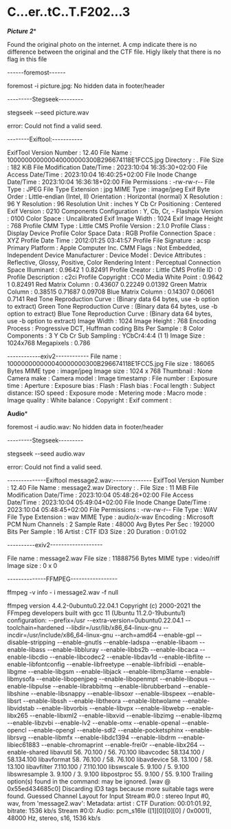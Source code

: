 # C...er..tC..T.F202...3


*****Picture 2******

Found the original photo on the internet. A cmp indicate there is no difference between the original and the CTF file. Higly likely that there is no flag in this file

------foremost------

foremost -i picture.jpg: No hidden data in footer/header

---------Stegseek---------

stegseek --seed picture.wav

error: Could not find a valid seed.

--------Exiftool:-----------

ExifTool Version Number         : 12.40
File Name                       : 100000000000040000000300B296674118E1FCC5.jpg
Directory                       : .
File Size                       : 182 KiB
File Modification Date/Time     : 2023:10:04 16:35:30+02:00
File Access Date/Time           : 2023:10:04 16:40:25+02:00
File Inode Change Date/Time     : 2023:10:04 16:36:18+02:00
File Permissions                : -rw-rw-r--
File Type                       : JPEG
File Type Extension             : jpg
MIME Type                       : image/jpeg
Exif Byte Order                 : Little-endian (Intel, II)
Orientation                     : Horizontal (normal)
X Resolution                    : 96
Y Resolution                    : 96
Resolution Unit                 : inches
Y Cb Cr Positioning             : Centered
Exif Version                    : 0210
Components Configuration        : Y, Cb, Cr, -
Flashpix Version                : 0100
Color Space                     : Uncalibrated
Exif Image Width                : 1024
Exif Image Height               : 768
Profile CMM Type                : Little CMS
Profile Version                 : 2.1.0
Profile Class                   : Display Device Profile
Color Space Data                : RGB
Profile Connection Space        : XYZ
Profile Date Time               : 2012:01:25 03:41:57
Profile File Signature          : acsp
Primary Platform                : Apple Computer Inc.
CMM Flags                       : Not Embedded, Independent
Device Manufacturer             :
Device Model                    :
Device Attributes               : Reflective, Glossy, Positive, Color
Rendering Intent                : Perceptual
Connection Space Illuminant     : 0.9642 1 0.82491
Profile Creator                 : Little CMS
Profile ID                      : 0
Profile Description             : c2ci
Profile Copyright               : CC0
Media White Point               : 0.9642 1 0.82491
Red Matrix Column               : 0.43607 0.22249 0.01392
Green Matrix Column             : 0.38515 0.71687 0.09708
Blue Matrix Column              : 0.14307 0.06061 0.7141
Red Tone Reproduction Curve     : (Binary data 64 bytes, use -b option to extract)
Green Tone Reproduction Curve   : (Binary data 64 bytes, use -b option to extract)
Blue Tone Reproduction Curve    : (Binary data 64 bytes, use -b option to extract)
Image Width                     : 1024
Image Height                    : 768
Encoding Process                : Progressive DCT, Huffman coding
Bits Per Sample                 : 8
Color Components                : 3
Y Cb Cr Sub Sampling            : YCbCr4:4:4 (1 1)
Image Size                      : 1024x768
Megapixels                      : 0.786

------------exiv2------------
File name       : 100000000000040000000300B296674118E1FCC5.jpg
File size       : 186065 Bytes
MIME type       : image/jpeg
Image size      : 1024 x 768
Thumbnail       : None
Camera make     :
Camera model    :
Image timestamp :
File number     :
Exposure time   :
Aperture        :
Exposure bias   :
Flash           :
Flash bias      :
Focal length    :
Subject distance:
ISO speed       :
Exposure mode   :
Metering mode   :
Macro mode      :
Image quality   :
White balance   :
Copyright       :
Exif comment    :


****Audio*****

foremost -i audio.wav: No hidden data in footer/header

---------Stegseek---------

stegseek --seed audio.wav

error: Could not find a valid seed.

--------------Exiftool message2.wav:--------------
ExifTool Version Number         : 12.40
File Name                       : message2.wav
Directory                       : .
File Size                       : 11 MiB
File Modification Date/Time     : 2023:10:04 05:48:26+02:00
File Access Date/Time           : 2023:10:04 05:49:04+02:00
File Inode Change Date/Time     : 2023:10:04 05:48:45+02:00
File Permissions                : -rw-rw-r--
File Type                       : WAV
File Type Extension             : wav
MIME Type                       : audio/x-wav
Encoding                        : Microsoft PCM
Num Channels                    : 2
Sample Rate                     : 48000
Avg Bytes Per Sec               : 192000
Bits Per Sample                 : 16
Artist                          : CTF
ID3 Size                        : 20
Duration                        : 0:01:02

----------exiv2-------------------

File name       : message2.wav
File size       : 11888756 Bytes
MIME type       : video/riff
Image size      : 0 x 0

--------------FFMPEG-----------------

ffmpeg -v info - i message2.wav -f null

ffmpeg version 4.4.2-0ubuntu0.22.04.1 Copyright (c) 2000-2021 the FFmpeg developers
  built with gcc 11 (Ubuntu 11.2.0-19ubuntu1)
  configuration: --prefix=/usr --extra-version=0ubuntu0.22.04.1 --toolchain=hardened --libdir=/usr/lib/x86_64-linux-gnu --incdir=/usr/include/x86_64-linux-gnu --arch=amd64 --enable-gpl --disable-stripping --enable-gnutls --enable-ladspa --enable-libaom --enable-libass --enable-libbluray --enable-libbs2b --enable-libcaca --enable-libcdio --enable-libcodec2 --enable-libdav1d --enable-libflite --enable-libfontconfig --enable-libfreetype --enable-libfribidi --enable-libgme --enable-libgsm --enable-libjack --enable-libmp3lame --enable-libmysofa --enable-libopenjpeg --enable-libopenmpt --enable-libopus --enable-libpulse --enable-librabbitmq --enable-librubberband --enable-libshine --enable-libsnappy --enable-libsoxr --enable-libspeex --enable-libsrt --enable-libssh --enable-libtheora --enable-libtwolame --enable-libvidstab --enable-libvorbis --enable-libvpx --enable-libwebp --enable-libx265 --enable-libxml2 --enable-libxvid --enable-libzimg --enable-libzmq --enable-libzvbi --enable-lv2 --enable-omx --enable-openal --enable-opencl --enable-opengl --enable-sdl2 --enable-pocketsphinx --enable-librsvg --enable-libmfx --enable-libdc1394 --enable-libdrm --enable-libiec61883 --enable-chromaprint --enable-frei0r --enable-libx264 --enable-shared
  libavutil      56. 70.100 / 56. 70.100
  libavcodec     58.134.100 / 58.134.100
  libavformat    58. 76.100 / 58. 76.100
  libavdevice    58. 13.100 / 58. 13.100
  libavfilter     7.110.100 /  7.110.100
  libswscale      5.  9.100 /  5.  9.100
  libswresample   3.  9.100 /  3.  9.100
  libpostproc    55.  9.100 / 55.  9.100
Trailing option(s) found in the command: may be ignored.
[wav @ 0x55ed434685c0] Discarding ID3 tags because more suitable tags were found.
Guessed Channel Layout for Input Stream #0.0 : stereo
Input #0, wav, from 'message2.wav':
  Metadata:
    artist          : CTF
  Duration: 00:01:01.92, bitrate: 1536 kb/s
  Stream #0:0: Audio: pcm_s16le ([1][0][0][0] / 0x0001), 48000 Hz, stereo, s16, 1536 kb/s
